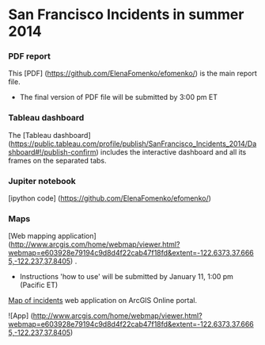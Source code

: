 # San Francisco Incidents in  summer 2014

### PDF report

This [PDF] (https://github.com/ElenaFomenko/efomenko/) is the main report file.
* The final version of PDF file will be submitted by 3:00 pm ET

### Tableau dashboard

The [Tableau dashboard] (https://public.tableau.com/profile/publish/SanFrancisco_Incidents_2014/Dashboard#!/publish-confirm) includes the interactive dashboard and all its frames on the separated tabs.

### Jupiter notebook

[ipython code] (https://github.com/ElenaFomenko/efomenko/)

### Maps

[Web mapping application] (http://www.arcgis.com/home/webmap/viewer.html?webmap=e603928e79194c9d8d4f22cab47f18fd&extent=-122.6373,37.6665,-122.237,37.8405) . 
 * Instructions 'how to use' will be submitted by January 11, 1:00 pm (Pacific ET)

[Map of incidents](http://www.arcgis.com/apps/Embed/index.html?webmap=07fd6b0ba9424e51bebb51c30fed7e0a&amp;extent=-122.537,37.700,-122.337,37.800&amp;home=true&amp;zoom=true&amp;scale=true&amp;search=true&amp;searchextent=true&amp;legend=true&amp;disable_scroll=true&amp;theme=light;basemap_gallery=true) web application on ArcGIS Online portal. 

![App] (http://www.arcgis.com/home/webmap/viewer.html?webmap=e603928e79194c9d8d4f22cab47f18fd&extent=-122.6373,37.6665,-122.237,37.8405)
